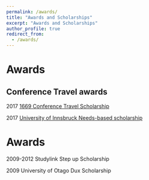 ```yaml
---
permalink: /awards/
title: "Awards and Scholarships"
excerpt: "Awards and Scholarships"
author_profile: true
redirect_from: 
  - /awards/
---
```



Awards
======
Conference Travel awards
------
2017 [1669 Conference Travel Scholarship](https://www.uibk.ac.at/international-relations/austauschstudierende-outgoing/auslandsstipendien.html#Konferenzreisestipendium)

2017 [University of Innsbruck Needs-based scholarship](https://www.uibk.ac.at/studium/organisation/kosten-foerderungen/stipendien/foerderungsstipendien/index.html.en)

Awards
======
2009-2012 Studylink Step up Scholarship

2009 University of Otago Dux Scholarship
